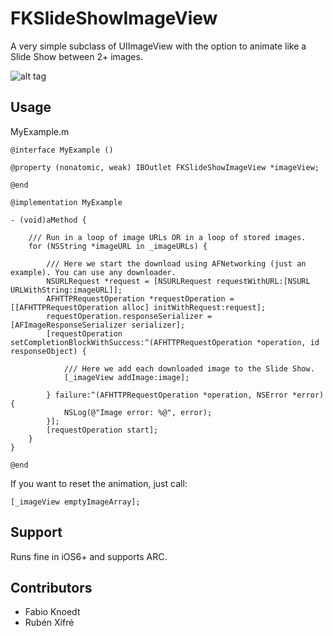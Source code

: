 FKSlideShowImageView
====================

A very simple subclass of UIImageView with the option to animate like a Slide Show between 2+ images.

![alt tag](http://www.zonanews.it/images/slideshow.gif)

Usage
------------

MyExample.m

	@interface MyExample ()

	@property (nonatomic, weak) IBOutlet FKSlideShowImageView *imageView;

	@end

	@implementation MyExample

	- (void)aMethod {

		/// Run in a loop of image URLs OR in a loop of stored images.
        for (NSString *imageURL in _imageURLs) {

        	/// Here we start the download using AFNetworking (just an example). You can use any downloader.
			NSURLRequest *request = [NSURLRequest requestWithURL:[NSURL URLWithString:imageURL]];
			AFHTTPRequestOperation *requestOperation = [[AFHTTPRequestOperation alloc] initWithRequest:request];
			requestOperation.responseSerializer = [AFImageResponseSerializer serializer];
			[requestOperation setCompletionBlockWithSuccess:^(AFHTTPRequestOperation *operation, id responseObject) {
			    
				/// Here we add each downloaded image to the Slide Show.
			    [_imageView addImage:image];

			} failure:^(AFHTTPRequestOperation *operation, NSError *error) {
			    NSLog(@"Image error: %@", error);
			}];
			[requestOperation start];
		}
	}

	@end

If you want to reset the animation, just call:

	[_imageView emptyImageArray];

Support
------------	
	
Runs fine in iOS6+ and supports ARC.
	
Contributors
------------

* Fabio Knoedt
* Rubén Xifré
